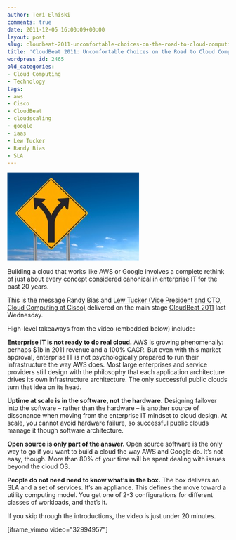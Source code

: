 ```yaml
---
author: Teri Elniski
comments: true
date: 2011-12-05 16:00:09+00:00
layout: post
slug: cloudbeat-2011-uncomfortable-choices-on-the-road-to-cloud-computing
title: 'CloudBeat 2011: Uncomfortable Choices on the Road to Cloud Computing'
wordpress_id: 2465
old_categories:
- Cloud Computing
- Technology
tags:
- aws
- Cisco
- CloudBeat
- cloudscaling
- google
- iaas
- Lew Tucker
- Randy Bias
- SLA
---
```


[![](/assets/media/2011/12/iStock_000017079014XSmall-300x200.jpg)](http://cloudscaling.com/blog/cloud-computing/cloudbeat-2011-uncomfortable-choices-on-the-road-to-cloud-computing/attachment/choice-ahead-road-sign)

Building a cloud that works like AWS or Google involves a complete rethink of just about every concept considered canonical in enterprise IT for the past 20 years.

This is the message Randy Bias and [Lew Tucker (Vice President and CTO, Cloud Computing at Cisco)](http://newsroom.cisco.com/dlls/ekits/Lew_Tucker_Bio.pdf) delivered on the main stage [CloudBeat 2011](http://venturebeat.com/tag/cloudbeat-2011/) last Wednesday.

High-level takeaways from the video (embedded below) include:

**Enterprise IT is not ready to do real cloud.** AWS is growing phenomenally: perhaps $1b in 2011 revenue and a 100% CAGR. But even with this market approval, enterprise IT is not psychologically prepared to run their infrastructure the way AWS does. Most large enterprises and service providers still design with the philosophy that each application architecture drives its own infrastructure architecture. The only successful public clouds turn that idea on its head.

**Uptime at scale is in the software, not the hardware.** Designing failover into the software – rather than the hardware – is another source of dissonance when moving from the enterprise IT mindset to cloud design. At scale, you cannot avoid hardware failure, so successful public clouds manage it though software architecture.

**Open source is only part of the answer.** Open source software is the only way to go if you want to build a cloud the way AWS and Google do. It’s not easy, though. More than 80% of your time will be spent dealing with issues beyond the cloud OS.

**People do not need need to know what’s in the box.** The box delivers an SLA and a set of services. It’s an appliance. This defines the move toward a utility computing model. You get one of 2-3 configurations for different classes of workloads, and that’s it.

If you skip through the introductions, the video is just under 20 minutes.

[iframe_vimeo video="32994957"] 
